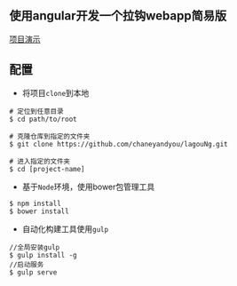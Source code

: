 ## 使用angular开发一个拉钩webapp简易版
[项目演示](http://chaneychan.com/lagouNg/dist/index.html#!/main)

## 配置
* 将项目``clone``到本地

```
# 定位到任意目录
$ cd path/to/root

# 克隆仓库到指定的文件夹
$ git clone https://github.com/chaneyandyou/lagouNg.git

# 进入指定的文件夹
$ cd [project-name]
```

* 基于``Node``环境，使用bower包管理工具

```
$ npm install
$ bower install
```
* 自动化构建工具使用``gulp``

```
//全局安装gulp
$ gulp install -g
//启动服务
$ gulp serve
```